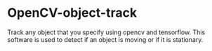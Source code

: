 # OpenCV-object-track
Track any object that you specify using opencv and tensorflow. This software is used to detect if an object is moving or if it is stationary. 
